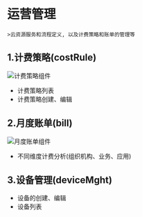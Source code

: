 # 运营管理
 
    >云资源服务和流程定义, 以及计费策略和账单的管理等
## 1.计费策略(costRule)
![计费策略组件](http://easycloud.jios.org:38889/download/attachments/29265627/image2019-10-25_11-10-32.png?version=1&modificationDate=1571973061000&api=v2 "组件设计")
* 计费策略列表
* 计费策略创建、编辑
## 2.月度账单(bill)
![月度账单组件](http://easycloud.jios.org:38889/download/attachments/29265630/image2019-10-25_11-15-59.png?version=1&modificationDate=1571973385000&api=v2 "组件设计")
* 不同维度计费分析(组织机构、业务、应用)
## 3.设备管理(deviceMght)
* 设备的创建、编辑
* 设备列表
